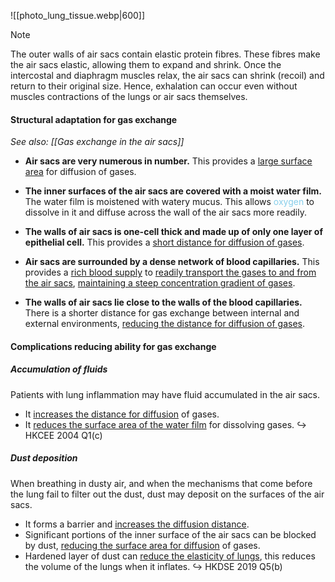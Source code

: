 ![[photo_lung_tissue.webp|600]]

> [!note]
> The outer walls of air sacs contain elastic protein fibres.
> These fibres make the air sacs elastic, allowing them to expand and shrink.
> Once the intercostal and diaphragm muscles relax, the air sacs can shrink (recoil) and return to their original size. Hence, exhalation can occur even without muscles contractions of the lungs or air sacs themselves.

#### Structural adaptation for gas exchange
*See also: [[Gas exchange in the air sacs]]*

- **Air sacs are very numerous in number.**
  This provides a <u>large surface area</u> for diffusion of gases.

- **The inner surfaces of the air sacs are covered with a moist water film.**
  The water film is moistened with watery mucus. This allows <span style="color: skyblue">oxygen</span> to dissolve in it and diffuse across the wall of the air sacs more readily.

- **The walls of air sacs is one-cell thick and made up of only one layer of epithelial cell.**
  This provides a <u>short distance for diffusion of gases</u>.

- **Air sacs are surrounded by a dense network of blood capillaries.**
  This provides a <u>rich blood supply</u> to <u>readily transport the gases to and from the air sacs</u>, <u>maintaining a steep concentration gradient of gases</u>.

- **The walls of air sacs lie close to the walls of the blood capillaries.**
  There is a shorter distance for gas exchange between internal and external environments, <u>reducing the distance for diffusion of gases</u>.

#### Complications reducing ability for gas exchange
##### Accumulation of fluids
Patients with lung inflammation may have fluid accumulated in the air sacs.
- It <u>increases the distance for diffusion</u> of gases.
- It <u>reduces the surface area of the water film</u> for dissolving gases.
↪️ HKCEE 2004 Q1(c)

##### Dust deposition
When breathing in dusty air, and when the mechanisms that come before the lung fail to filter out the dust, dust may deposit on the surfaces of the air sacs.
- It forms a barrier and <u>increases the diffusion distance</u>.
- Significant portions of the inner surface of the air sacs can be blocked by dust, <u>reducing the surface area for diffusion</u> of gases.
- Hardened layer of dust can <u>reduce the elasticity of lungs</u>, this reduces the volume of the lungs when it inflates.
↪️ HKDSE 2019 Q5(b)
